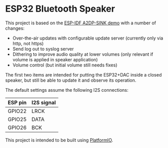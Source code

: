 ESP32 Bluetooth Speaker
======================

This project is based on the [ESP-IDF A2DP-SINK demo](https://github.com/espressif/esp-idf/tree/v4.3.1/examples/bluetooth/bluedroid/classic_bt/a2dp_sink) with a number of changes:

* Over-the-air updates with configurable update server (currently only via http, not https)
* Send log out to syslog server
* Dithering to improve audio quality at lower volumes (only relevant if volume is applied in speaker application)
* Volume control (but initial volume still needs fixes)

The first two items are intended for putting the ESP32+DAC inside a closed speaker, but still
be able to update it and observe its operation.

The default settings assume the following I2S connections:

| ESP pin   | I2S signal   |
| :-------- | :----------- |
| GPIO22    | LRCK         |
| GPIO25    | DATA         |
| GPIO26    | BCK          |

This project is intended to be built using [PlatformIO](https://platformio.org/).
